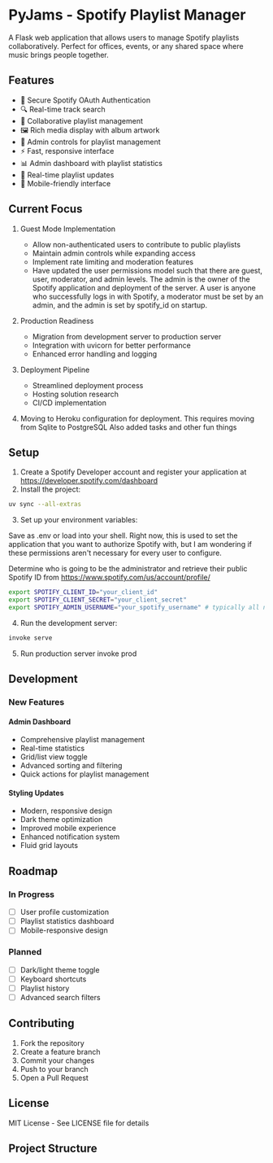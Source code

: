 # PyJams - Spotify Playlist Manager

A Flask web application that allows users to manage Spotify playlists collaboratively. Perfect for offices, events, or any shared space where music brings people together.

## Features

- 🔐 Secure Spotify OAuth Authentication
- 🔍 Real-time track search
- 🎵 Collaborative playlist management
- 🖼️ Rich media display with album artwork
- 👥 Admin controls for playlist management
- ⚡ Fast, responsive interface
- 📊 Admin dashboard with playlist statistics
- 🔄 Real-time playlist updates
- 📱 Mobile-friendly interface

## Current Focus

1. Guest Mode Implementation
   - Allow non-authenticated users to contribute to public playlists
   - Maintain admin controls while expanding access
   - Implement rate limiting and moderation features
   - Have updated the user permissions model such that there are guest, user, moderator, and admin levels. The admin is the owner of the Spotify application and deployment of the server. A user is anyone who successfully logs in with Spotify, a moderator must be set by an admin, and the admin is set by spotify_id on startup.

2. Production Readiness
   - Migration from development server to production server
   - Integration with uvicorn for better performance
   - Enhanced error handling and logging

3. Deployment Pipeline
   - Streamlined deployment process
   - Hosting solution research
   - CI/CD implementation
4. Moving to Heroku configuration for deployment.
This requires moving from Sqlite to PostgreSQL
Also added tasks and other fun things
## Setup

1. Create a Spotify Developer account and register your application at https://developer.spotify.com/dashboard
2. Install the project:

```bash
uv sync --all-extras
```

3. Set up your environment variables:

Save as .env or load into your shell. Right now, this is used to set the application that you want to authorize Spotify with,
but I am wondering if these permissions aren't necessary for every user to configure.

Determine who is going to be the administrator and retrieve their public Spotify ID from https://www.spotify.com/us/account/profile/

```bash
export SPOTIFY_CLIENT_ID="your_client_id"
export SPOTIFY_CLIENT_SECRET="your_client_secret"
export SPOTIFY_ADMIN_USERNAME="your_spotify_username" # typically all numerical
```

4. Run the development server:

```bash
invoke serve
```

5. Run production server
invoke prod

## Development

### New Features

#### Admin Dashboard
- Comprehensive playlist management
- Real-time statistics
- Grid/list view toggle
- Advanced sorting and filtering
- Quick actions for playlist management

#### Styling Updates
- Modern, responsive design
- Dark theme optimization
- Improved mobile experience
- Enhanced notification system
- Fluid grid layouts

## Roadmap

### In Progress

- [ ] User profile customization
- [ ] Playlist statistics dashboard
- [ ] Mobile-responsive design

### Planned

- [ ] Dark/light theme toggle
- [ ] Keyboard shortcuts
- [ ] Playlist history
- [ ] Advanced search filters

## Contributing

1. Fork the repository
2. Create a feature branch
3. Commit your changes
4. Push to your branch
5. Open a Pull Request

## License

MIT License - See LICENSE file for details

## Project Structure